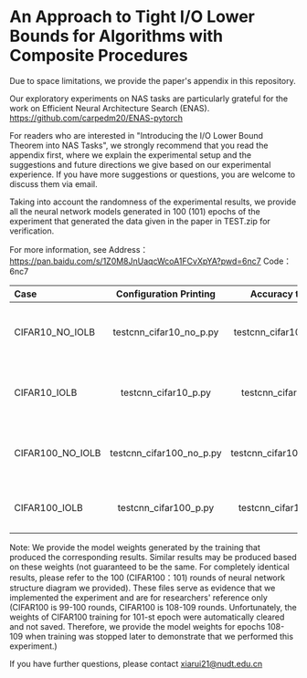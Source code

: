 # An Approach to Tight I/O Lower Bounds for Algorithms with Composite Procedures

Due to space limitations, we provide the paper's appendix in this repository.

Our exploratory experiments on NAS tasks are particularly grateful for the work on Efficient Neural Architecture Search (ENAS).
https://github.com/carpedm20/ENAS-pytorch

For readers who are interested in "Introducing the I/O Lower Bound Theorem into NAS Tasks", we strongly recommend that you read the appendix first, where we explain the experimental setup and the suggestions and future directions we give based on our experimental experience. If you have more suggestions or questions, you are welcome to discuss them via email.

Taking into account the randomness of the experimental results, we provide all the neural network models generated in 100 (101) epochs of the experiment that generated the data given in the paper in TEST.zip for verification.

For more information, see 
Address：https://pan.baidu.com/s/1Z0M8JnUaqcWcoA1FCvXpYA?pwd=6nc7 
Code：6nc7 


| Case |   Configuration Printing    |      Accuracy test      | Structure diagram     |
|:-----|:--------------------:|:------------------:|:------------------:|
| CIFAR10_NO_IOLB    |  testcnn_cifar10_no_p.py   |   testcnn_cifar10_no.py   | CIFAR10_2024-03-29_15-11-05_NO\networks\099-010000-73.9943-best |
| CIFAR10_IOLB  |  testcnn_cifar10_p.py  | testcnn_cifar10.py  | CIFAR10_2024-03-29_15-11-35\networks\099-010000-35.8451-best |
| CIFAR100_NO_IOLB  |  testcnn_cifar100_no_p.py |  testcnn_cifar100_no.py | CIFAR100_2024-04-04_18-00-10_No\networks\100-010100-14.7985-best |
| CIFAR100_IOLB|  testcnn_cifar100_p.py |    testcnn_cifar100.py    | CIFAR100_2024-04-04_18-00-14\networks\100-010100-0.1335-best |

Note: We provide the model weights generated by the training that produced the corresponding results. Similar results may be produced based on these weights (not guaranteed to be the same. For completely identical results, please refer to the 100 (CIFAR100：101) rounds of neural network structure diagram we provided). These files serve as evidence that we implemented the experiment and are for researchers' reference only (CIFAR100 is 99-100 rounds, CIFAR100 is 108-109 rounds. Unfortunately, the weights of CIFAR100 training for 101-st epoch were automatically cleared and not saved. Therefore, we provide the model weights for epochs 108-109 when training was stopped later to demonstrate that we performed this experiment.)

If you have further questions, please contact xiarui21@nudt.edu.cn
